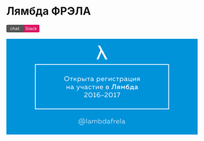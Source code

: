 # Лямбда ФРЭЛА
[![Slack](slack.png)](https://lambdainvite.herokuapp.com/)

[![Регистрация](registration.png)](https://goo.gl/forms/hhfBTK4ki2mwhho43)
